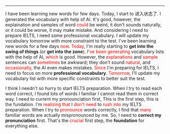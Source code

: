 
---

I have been learning new words for few days. Today, I start to 进入状态了. I generated the vocabulary with help of AI. It's good, however, the explaination and samples of word <span style="color:rgb(255, 0, 0)">could</span> be weird, it don't sounds naturally, or it could be worse, it may make mistake. And considering I need to prepare IELTS, I need some professional vocabulary. I will update my vocabulary tomorrow with more constraint to the test.
I've been learning new words for a few days <span style="color:rgb(255, 0, 0)">now</span>. <span style="color:rgb(255, 0, 0)">Today</span>, I'm really starting to **get into the swing of things** (or **get into the zone**). I<span style="color:rgb(255, 0, 0)">'ve been generating</span> vocabulary lists with the help of AI, <span style="color:rgb(255, 0, 0)">which</span> is good. However, the <span style="color:rgb(255, 0, 0)">explanations</span> and <span style="color:rgb(255, 0, 0)">sample</span> sentences can <span style="color:rgb(255, 0, 0)">sometimes</span> be awkward; they don't sound <span style="color:rgb(255, 0, 0)">natural</span>, and <span style="color:rgb(255, 0, 0)">occasionally</span>, the AI even makes mistakes. <span style="color:rgb(255, 0, 0)">Since</span> I'm preparing for IELTS, I need to focus on more **professional vocabulary**. <span style="color:rgb(255, 0, 0)">Tomorrow</span>, I'll update my vocabulary list with more specific constraints to better suit the test.

I think I needn't so hurry to start IELTS preparation. When I try to read each word correct, I found lots of words I familiar I cannot read them in correct way. I need to current my pronounciation first, This is the first step, this is the fundation.
I'm <span style="color:rgb(255, 0, 0)">realizing that</span> I <span style="color:rgb(255, 0, 0)">don't need</span> to <span style="color:rgb(255, 0, 0)">rush into</span> my IELTS preparation. When I try to <span style="color:rgb(255, 0, 0)">pronounce</span> words correctly, I find that <span style="color:rgb(255, 0, 0)">many</span> familiar words are actually mispronounced by me. So, I need to **correct my pronunciation** first. That's the <span style="color:rgb(255, 0, 0)">crucial</span> first step, the **foundation** for everything else.

